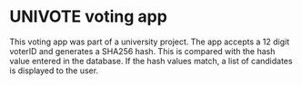 # UNIVOTE voting app

This voting app was part of a university project. The app accepts a 12 digit voterID and generates a SHA256 hash. This is compared with the hash value entered in the database. If the hash values match, a list of candidates is displayed to the user.
